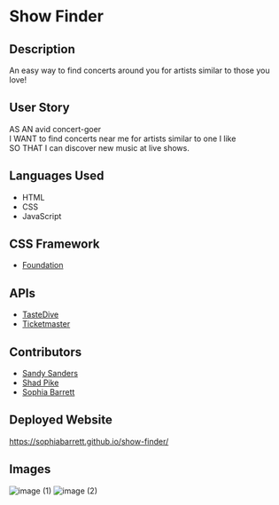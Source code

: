 # Show Finder

## Description
An easy way to find concerts around you for artists similar to those you love!

## User Story
AS AN avid concert-goer<br>
I WANT to find concerts near me for artists similar to one I like<br>
SO THAT I can discover new music at live shows.

## Languages Used
* HTML
* CSS
* JavaScript

## CSS Framework
* [Foundation](https://get.foundation/sites/docs/)

## APIs
* [TasteDive](https://tastedive.com/read/api)
* [Ticketmaster](https://developer.ticketmaster.com/products-and-docs/apis/getting-started/)

## Contributors
* [Sandy Sanders](https://github.com/sandy-06)
* [Shad Pike](https://github.com/huf0)
* [Sophia Barrett](https://github.com/sophiabarrett)

## Deployed Website
https://sophiabarrett.github.io/show-finder/

## Images
![image (1)](https://user-images.githubusercontent.com/87563266/139150057-a7a5d36b-be17-4416-b8bd-74d7928bc88e.png)
![image (2)](https://user-images.githubusercontent.com/87563266/139150075-1d2d675a-fbaf-4295-b016-afa93f616dc6.png)
